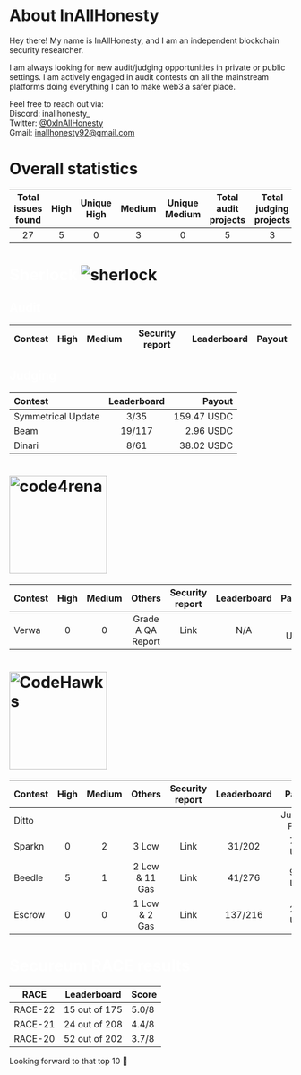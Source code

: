 # About InAllHonesty

Hey there! My name is InAllHonesty, and I am an independent blockchain security researcher.

I am always looking for new audit/judging opportunities in private or public settings. I am actively engaged in audit contests on all the mainstream platforms doing everything I can to make web3 a safer place.

Feel free to reach out via:  
Discord: inallhonesty_  
Twitter: [@0xInAllHonesty](https://twitter.com/0xInAllHonesty)  
Gmail: [inallhonesty92@gmail.com](mailto:inallhonesty92@gmail.com)

# Overall statistics

| Total issues found	| High	| Unique High	| Medium	| Unique Medium | Total audit projects | Total judging projects |
|:---:|:---:|:---:|:---:|:---:|:---:|:---:|
|27|5|0|3|0|5|3|

# <span style="color:white">Sherlock</span> ![sherlock](https://github.com/inallhonesty/inallhonesty/assets/95440897/bb1b2a76-3e45-4738-8135-6b4985b46c85)

## <span style="color:white">Audit</span>

| Contest |	High |	Medium | Security report	| Leaderboard	| Payout |
|---|---|---|---|---|---|

## <span style="color:white">Judging</span> 
| Contest	| Leaderboard	| Payout |
|:---|:---:|---:|
| Symmetrical Update | 3/35 | 159.47 USDC |
| Beam | 19/117 | 2.96 USDC |
| Dinari | 8/61 | 38.02 USDC |

# <img width="174" alt="code4rena" src="https://github.com/inallhonesty/inallhonesty/assets/95440897/d90c4afc-5777-4efe-9971-035ff978c6cb">

| Contest |	High |	Medium |  Others | Security report	| Leaderboard	| Payout |
|:---|:---:|:---:|:---:|:---:|:---:|---:|
| Verwa | 0 | 0 | Grade A QA Report | Link | N/A | 9.82 USDC |

# <img width="174" alt="CodeHawks" src="https://github.com/inallhonesty/inallhonesty/assets/95440897/b7c41029-61e7-4320-8fc7-54bb73199cf6">

| Contest |	High |	Medium | Others | Security report	| Leaderboard	| Payout |
|:---|:---:|:---:|:---:|:---:|:---:|---:|
| Ditto | | | | | | Judging Period |
| Sparkn | 0 | 2 | 3 Low | Link | 31/202 | 76.96 USDC |
| Beedle | 5 | 1 | 2 Low & 11 Gas | Link | 41/276 | 93.38 USDC |
| Escrow | 0 | 0 | 1 Low & 2 Gas | Link | 137/216 | 23.09 USDC |


# <span style="color:white">Secureum RACE results</span>

| RACE | Leaderboard | Score |
|:---:|---|---|
| RACE-22 | 15 out of 175 | 5.0/8 |
| RACE-21 | 24 out of 208 | 4.4/8 |
| RACE-20 | 52 out of 202 | 3.7/8 |

Looking forward to that top 10 :rocket:
